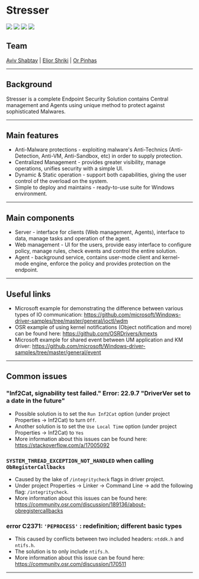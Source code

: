 # Stresser

<p align="left">
    <img src="https://img.shields.io/badge/language-Node.js-yellow.svg">
    <img src="https://img.shields.io/badge/language-React.js-yellow.svg">
    <img src="https://img.shields.io/badge/language-C++-yellow.svg">
    <img src="https://img.shields.io/badge/license-MIT-blue.svg">
</p>

## Team

[Aviv Shabtay](https://github.com/AvivShabtay) |
[Elior Shriki](https://github.com/EliorShriki) |
[Or Pinhas](https://github.com/orpinhas20)

---

## Background

Stresser is a complete Endpoint Security Solution contains Central management and Agents using unique method to protect against sophisticated Malwares.

---

## Main features

- Anti-Malware protections - exploiting malware's Anti-Technics (Anti-Detection, Anti-VM, Anti-Sandbox, etc) in order to supply protection.
- Centralized Management - provides greater visibility, manage operations, unifies security with a simple UI.
- Dynamic & Static operation - support both capabilities, giving the user control of the overload on the system.
- Simple to deploy and maintains - ready-to-use suite for Windows environment.

---

## Main components

- Server - interface for clients (Web management, Agents), interface to data, manage tasks and operation of the agent.
- Web management - UI for the users, provide easy interface to configure policy, manage rules, check events and control the entire solution.
- Agent - background service, contains user-mode client and kernel-mode engine, enforce the policy and provides protection on the endpoint.

---

## Useful links

- Microsoft example for demonstrating the difference between various types of IO communication: https://github.com/microsoft/Windows-driver-samples/tree/master/general/ioctl/wdm
- OSR example of using kernel notifications (Object notification and more) can be found here: https://github.com/OSRDrivers/kmexts
- Microsoft example for shared event between UM application and KM driver: https://github.com/microsoft/Windows-driver-samples/tree/master/general/event

---

## Common issues
### "Inf2Cat, signability test failed." Error: 22.9.7 "DriverVer set to a date in the future"
- Possible solution is to set the `Run Inf2Cat` option (under project Properties -> Inf2Cat) to turn `Off`.
- Another solution is to set the `Use Local Time` option (under project Properties -> Inf2Cat) to `Yes`
- More information about this issues can be found here: https://stackoverflow.com/a/17005092

### `SYSTEM_THREAD_EXCEPTION_NOT_HANDLED` when calling `ObRegisterCallbacks`
- Caused by the lake of `/integritycheck` flags in driver project.
- Under project Properties -> Linker -> Command Line -> add the following flag: `/integritycheck`.
- More information about this issues can be found here: https://community.osr.com/discussion/189136/about-obregistercallbacks

### error C2371: `'PEPROCESS'` : redefinition; different basic types
- This caused by conflicts between two included headers: `ntddk.h` and `ntifs.h`.
- The solution is to only include `ntifs.h`.
- More information about this issue can be found here: https://community.osr.com/discussion/170511

---